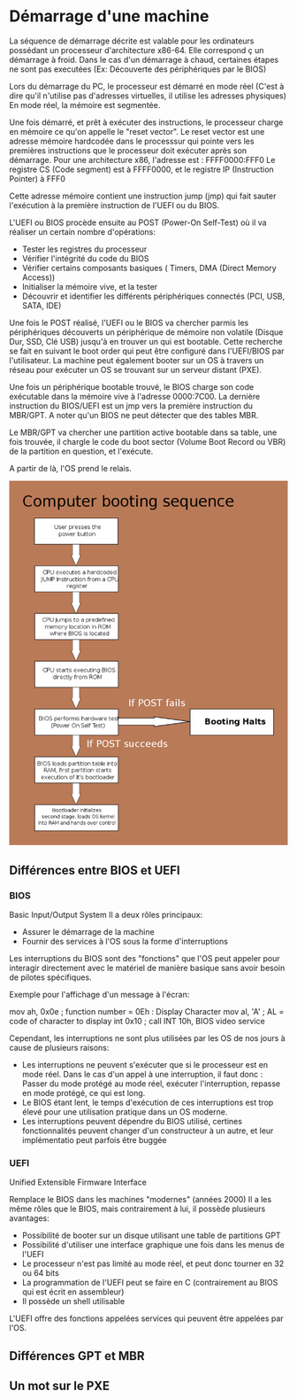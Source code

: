 # Démarrage d'une machine

La séquence de démarrage décrite est valable pour les ordinateurs possédant un processeur d'architecture x86-64.
Elle correspond ç un démarrage à froid. Dans le cas d'un démarrage à chaud, certaines étapes ne sont pas executées (Ex: Découverte des périphériques par le BIOS)

Lors du démarrage du PC, le processeur est démarré en mode réel (C'est à dire qu'il n'utilise pas d'adresses virtuelles, il utilise les adresses physiques)
En mode réel, la mémoire est segmentée.

Une fois démarré, et prêt à exécuter des instructions, le processeur charge en mémoire ce qu'on appelle le "reset vector".
Le reset vector est une adresse mémoire hardcodée dans le processsur qui pointe vers les premières instructions que le processeur doit exécuter après son démarrage.
Pour une architecture x86, l'adresse est : FFFF0000:FFF0 
Le registre CS (Code segment) est à FFFF0000, et le registre IP (Instruction Pointer) à FFF0

Cette adresse mémoire contient une instruction jump (jmp) qui fait sauter l'exécution à la première instruction de l'UEFI ou du BIOS.

L'UEFI ou BIOS procède ensuite au POST (Power-On Self-Test) où il va réaliser un certain nombre d'opérations:
- Tester les registres du processeur
- Vérifier l'intégrité du code du BIOS
- Vérifier certains composants basiques ( Timers, DMA (Direct Memory Access))
- Initialiser la mémoire vive, et la tester
- Découvrir et identifier les différents périphériques connectés (PCI, USB, SATA, IDE)

Une fois le POST réalisé, l'UEFI ou le BIOS va chercher parmis les périphériques découverts un périphérique de mémoire non volatile (Disque Dur, SSD, Clé USB) jusqu'à en trouver un qui est bootable.
Cette recherche se fait en suivant le boot order qui peut être configuré dans l'UEFI/BIOS par l'utilisateur.
La machine peut également booter sur un OS à travers un réseau pour exécuter un OS se trouvant sur un serveur distant (PXE).

Une fois un périphérique bootable trouvé, le BIOS charge son code exécutable dans la mémoire vive à l'adresse 0000:7C00.
La dernière instruction du BIOS/UEFI est un jmp vers la première instruction du MBR/GPT.
A noter qu'un BIOS ne peut détecter que des tables MBR.

Le MBR/GPT va chercher une partition active bootable dans sa table, une fois trouvée, il chargle le code du boot sector (Volume Boot Record ou VBR) de la partition en question, et l'exécute.

A partir de là, l'OS prend le relais.

![Image boot](../images/boot.png)

## Différences entre BIOS et UEFI

### BIOS
Basic Input/Output System
Il a deux rôles principaux:
- Assurer le démarrage de la machine
- Fournir des services à l'OS sous la forme d'interruptions

Les interruptions du BIOS sont des "fonctions" que l'OS peut appeler pour interagir directement avec le matériel de manière basique sans avoir besoin de pilotes spécifiques.

Exemple pour l'affichage d'un message à l'écran:

 mov ah, 0x0e    ; function number = 0Eh : Display Character
 mov al, 'A'     ; AL = code of character to display
 int 0x10        ; call INT 10h, BIOS video service

 Cependant, les interruptions ne sont plus utilisées par les OS de nos jours à cause de plusieurs raisons:
 - Les interruptions ne peuvent s'exécuter que si le processeur est en mode réel. Dans le cas d'un appel à une interruption, il faut donc : Passer du mode protégé au mode réel, exécuter l'interruption, repasse en mode protégé, ce qui est long.
 - Le BIOS étant lent, le temps d'exécution de ces interruptions est trop élevé pour une utilisation pratique dans un OS moderne.
 - Les interruptions peuvent dépendre du BIOS utilisé, certines fonctionnalités peuvent changer d'un constructeur à un autre, et leur implémentatio peut parfois être buggée

### UEFI
Unified Extensible Firmware Interface

Remplace le BIOS dans les machines "modernes" (années 2000)
Il a les même rôles que le BIOS, mais contrairement à lui, il possède plusieurs avantages:
- Possibilité de booter sur un disque utilisant une table de partitions GPT
- Possibilité d'utiliser une interface graphique une fois dans les menus de l'UEFI
- Le processeur n'est pas limité au mode réel, et peut donc tourner en 32 ou 64 bits
- La programmation de l'UEFI peut se faire en C (contrairement au BIOS qui est écrit en assembleur)
- Il possède un shell utilisable

L'UEFI offre des fonctions appelées services qui peuvent être appelées par l'OS.

## Différences GPT et MBR




## Un mot sur le PXE
